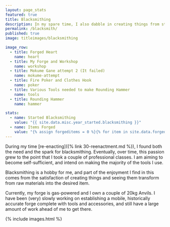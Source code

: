 ```yaml
---
layout: page_stats
featured: true
title: Blacksmithing
description: In my spare time, I also dabble in creating things from steel.
permalink: /blacksmith/
published: true
image: titleimages/blacksmithing

image_row:
  - title: Forged Heart
    name: heart
  - title: My Forge and Workshop
    name: workshop
  - title: Mokume Gane attempt 2 (It failed)
    name: mokume-attempt
  - title: Fire Poker and Clothes Hook
    name: poker
  - title: Various Tools needed to make Rounding Hammer
    name: tools
  - title: Rounding Hammer
    name: hammer

stats:
  - name: Started Blacksmithing
    value: "{{ site.data.misc.year_started.blacksmithing }}"
  - name: Items Forged
    value: "{% assign forgeditems = 0 %}{% for item in site.data.forged %}{% assign forgeditems = forgeditems | plus: item[1] %}{% endfor %}{{ forgeditems }}+"
---
```


During my time [re-enacting]({% link 30-reenactment.md %}), I found both the need and the spark for blacksmithing. Eventually, over time, this passion grew to the point that I took a couple of professional classes. I am aiming to become self-sufficient, and intend on making the majority of the tools I use.

Blacksmithing is a hobby for me, and part of the enjoyment I find in this comes from the satisfaction of creating things and seeing them transform from raw materials into the desired item.

Currently, my forge is gas-powered and I own a couple of 20kg Anvils. I have been (very) slowly working on establishing a mobile, historically accurate forge complete with tools and accessories, and still have a large amount of work ahead of me to get there.

{% include images.html %}
